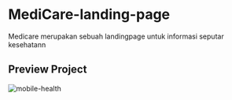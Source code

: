 # MediCare-landing-page
Medicare merupakan sebuah landingpage untuk informasi seputar kesehatann

## Preview Project
![mobile-health](https://github.com/alirfanyasin/MediCare-landing-page/assets/77270380/1e2fa3b5-8bf6-4613-b023-80f955262a16)
